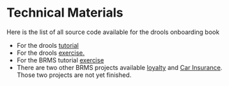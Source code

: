 # Technical Materials

Here is the list of all source code available for the drools onboarding book

* For the drools [tutorial](https://github.com/nheron/droolscourse/tree/master/AccountProject)
* For the drools [exercise.](https://github.com/nheron/droolscourse/tree/master/cost-calculation)
* For the BRMS tutorial [exercise](https://github.com/chtiJBUG/onboarding-nautic-project)
* There are two other BRMS projects available [loyalty](https://github.com/chtiJBUG/onboarding-loyalty-project) and [Car Insurance](https://github.com/chtiJBUG/onboarding-carinsurance-project). Those two projects are not yet finished.
